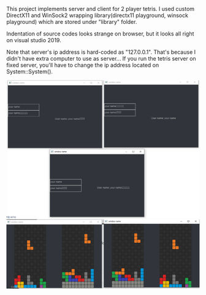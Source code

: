 This project implements server and client for 2 player tetris.
I used custom DirectX11 and WinSock2 wrapping library(directx11 playground, winsock playground) which are stored under "library" folder.

Indentation of source codes looks strange on browser, but it looks all right on visual studio 2019.

Note that server's ip address is hard-coded as "127.0.0.1". That's because I didn't have extra computer to use as server...
If you run the tetris server on fixed server, you'll have to change the ip address located on System::System().



<img src="https://github.com/Ownfos/Multiplayer-Tetris/blob/master/client list.png">
<img src="https://github.com/Ownfos/Multiplayer-Tetris/blob/master/game.png">

